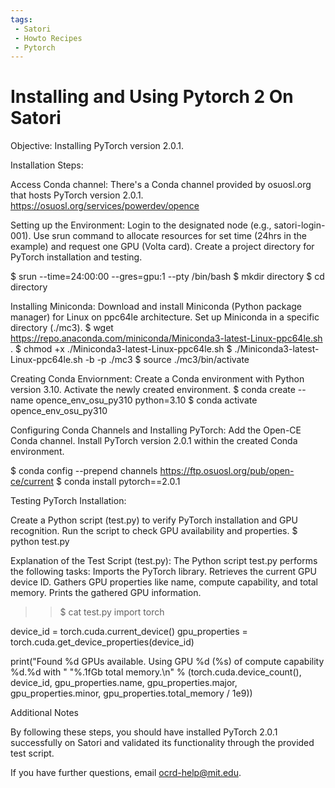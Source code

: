 ```yaml
---
tags:
 - Satori
 - Howto Recipes
 - Pytorch
---
```

# Installing and Using Pytorch 2 On Satori

Objective:
Installing PyTorch version 2.0.1.

Installation Steps:

Access Conda channel:
There's a Conda channel provided by osuosl.org that hosts PyTorch version 2.0.1.
https://osuosl.org/services/powerdev/opence

Setting up the Environment:
Login to the designated node (e.g., satori-login-001).
Use srun command to allocate resources for set time (24hrs in the example) and request one GPU (Volta card).
Create a project directory for PyTorch installation and testing.

$ srun --time=24:00:00 --gres=gpu:1 --pty /bin/bash
$ mkdir directory
$ cd directory

Installing Miniconda:
Download and install Miniconda (Python package manager) for Linux on ppc64le architecture.
Set up Miniconda in a specific directory (./mc3).
$ wget https://repo.anaconda.com/miniconda/Miniconda3-latest-Linux-ppc64le.sh .
$ chmod +x ./Miniconda3-latest-Linux-ppc64le.sh
$ ./Miniconda3-latest-Linux-ppc64le.sh -b -p ./mc3
$ source ./mc3/bin/activate

Creating Conda Enviornment:
Create a Conda environment with Python version 3.10.
Activate the newly created environment.
$ conda create --name opence_env_osu_py310 python=3.10
$ conda activate opence_env_osu_py310

Configuring Conda Channels and Installing PyTorch:
Add the Open-CE Conda channel.
Install PyTorch version 2.0.1 within the created Conda environment.

$ conda config --prepend channels https://ftp.osuosl.org/pub/open-ce/current
$ conda install pytorch==2.0.1

Testing PyTorch Installation:

Create a Python script (test.py) to verify PyTorch installation and GPU recognition.
Run the script to check GPU availability and properties.
$ python test.py

Explanation of the Test Script (test.py):
The Python script test.py performs the following tasks:
Imports the PyTorch library.
Retrieves the current GPU device ID.
Gathers GPU properties like name, compute capability, and total memory.
Prints the gathered GPU information.

>> $ cat test.py
import torch

device_id = torch.cuda.current_device()
gpu_properties = torch.cuda.get_device_properties(device_id)

print("Found %d GPUs available. Using GPU %d (%s) of compute capability %d.%d with "
      "%.1fGb total memory.\n" %
      (torch.cuda.device_count(),
       device_id,
       gpu_properties.name,
       gpu_properties.major,
       gpu_properties.minor,
       gpu_properties.total_memory / 1e9))
>> 

Additional Notes

By following these steps, you should have installed PyTorch 2.0.1 successfully on Satori and validated its functionality through the provided test script.

If you have further questions, email ocrd-help@mit.edu.

